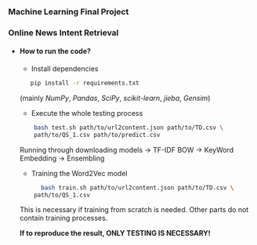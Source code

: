 ### Machine Learning Final Project
### Online News Intent Retrieval

+ #### How to run the code?
   - Install dependencies
   ```bash
      pip install -r requirements.txt
   ```
   (mainly *NumPy*, *Pandas*, *SciPy*, *scikit-learn*, *jieba*, *Gensim*)

   - Execute the whole testing process
   ```bash
       bash test.sh path/to/url2content.json path/to/TD.csv \
       path/to/QS_1.csv path/to/predict.csv
   ```
     Running through 
        downloading models -> TF-IDF BOW -> KeyWord Embedding -> Ensembling

   - Training the Word2Vec model
   ```bash
         bash train.sh path/to/url2content.json path/to/TD.csv \
       path/to/QS_1.csv
   ```
    This is necessary if training from scratch is needed. Other parts do not contain training processes.

   **If to reproduce the result, ONLY TESTING IS NECESSARY!**
